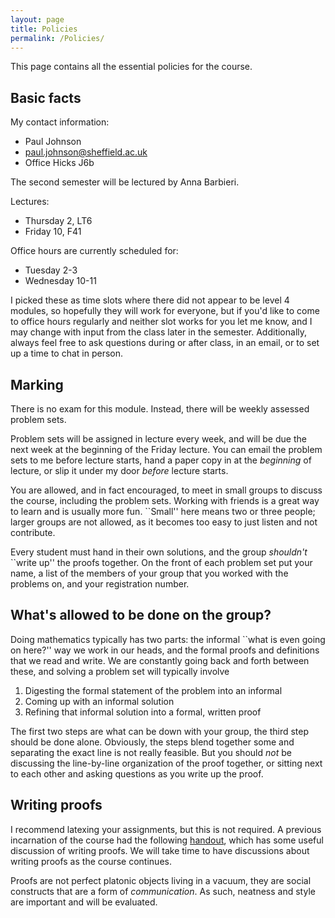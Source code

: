 ```yaml
---
layout: page
title: Policies
permalink: /Policies/
---
```


This page contains all the essential policies for the course.  

Basic facts
------

My contact information:

 - Paul Johnson
 - paul.johnson@sheffield.ac.uk
 - Office Hicks J6b

The second semester will be lectured by Anna Barbieri.

Lectures:
 - Thursday 2, LT6
 - Friday 10, F41

Office hours are currently scheduled for:
 - Tuesday 2-3
 - Wednesday 10-11
 
I picked these as time slots where there did not appear to be level 4 modules, so hopefully they will work for everyone, but if you'd like to come to office hours regularly and neither slot works for you let me know, and I may change with input from the class later in the semester.  Additionally, always feel free to ask questions during or after class, in an email, or to set up a time to chat in person.

Marking
------

There is no exam for this module.  Instead, there will be weekly assessed problem sets.

Problem sets will be assigned in lecture every week, and will be due the next week at the beginning of the Friday lecture.  You can email the problem sets to me before lecture starts, hand a paper copy in at the *beginning* of lecture, or slip it under my door *before* lecture starts.  

You are allowed, and in fact encouraged, to meet in small groups to discuss the course, including the problem sets.  Working with friends is a great way to learn and is usually more fun.  ``Small'' here means two or three people; larger groups are not allowed, as it becomes too easy to just listen and not contribute.  

Every student must hand in their own solutions, and the group *shouldn't* ``write up'' the proofs together.  On the front of each problem set put your name, a list of the members of your group that you worked with the problems on, and your registration number.

What's allowed to be done on the group?
----------------------------------------

Doing mathematics typically has two parts: the informal ``what is even going on here?'' way we work in our heads, and the formal proofs and definitions that we read and write.  We are constantly going back and forth between these, and solving a problem set will typically involve

 1. Digesting the formal statement of the problem into an informal 
 2. Coming up with an informal solution
 3. Refining that informal solution into a formal, written proof

The first two steps are what can be down with your group, the third step should be done alone.   Obviously, the steps blend together some and separating the exact line is not really feasible.  But you should *not* be discussing the line-by-line organization of the proof together, or sitting next to each other and asking questions as you write up the proof.

Writing proofs
--------------

I recommend latexing your assignments, but this is not required.  A previous incarnation of the course had the following [handout](../mas439problemguidelines.pdf), which has some useful discussion of writing proofs.  We will take time to have discussions about writing proofs as the course continues.

Proofs are not perfect platonic objects living in a vacuum, they are social constructs that are a form of *communication*.  As such, neatness and style are important and will be evaluated.
